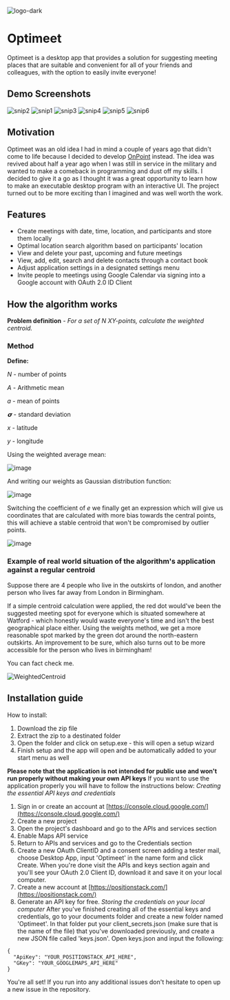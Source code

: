 
![logo-dark](https://github.com/Excustic/Optimeet/assets/47672175/934b33a6-9b5e-4f8d-8b86-fdb5889b1639)
# Optimeet
Optimeet is a desktop app that provides a solution for suggesting meeting places that are suitable and convenient for all of your friends and colleagues, with the option to easily invite everyone!
## Demo Screenshots
![snip2](https://github.com/Excustic/Optimeet/assets/47672175/2917fc61-3955-4741-9dfd-65b5180b3b6a)
![snip1](https://github.com/Excustic/Optimeet/assets/47672175/d372491f-a0a9-4a76-b881-d2a9defd7132)
![snip3](https://github.com/Excustic/Optimeet/assets/47672175/ae73fe29-1a84-4cd3-bb02-42a9d2a5117b)
![snip4](https://github.com/Excustic/Optimeet/assets/47672175/b24925e7-b9fd-4e7f-8661-b17f9be774c8)
![snip5](https://github.com/Excustic/Optimeet/assets/47672175/ea4cf047-343e-4d36-b2e6-a18c8d835175)
![snip6](https://github.com/Excustic/Optimeet/assets/47672175/e8453c4b-8c2f-4285-b97a-11747214ddf0)

## Motivation 
Optimeet was an old idea I had in mind a couple of years ago that didn't come to life because I decided to develop [OnPoint](https://github.com/Excustic/OnPointML-public-) instead. 
The idea was revived about half a year ago when I was still in service in the military and wanted to make a comeback in programming and dust off my skills. I decided to give it a go as I thought it was a 
great opportunity to learn how to make an executable desktop program with an interactive UI. The project turned out to be more exciting than I imagined and was well worth the work.

## Features 
+ Create meetings with date, time, location, and participants and store them locally
+ Optimal location search algorithm based on participants' location
+ View and delete your past, upcoming and future meetings
+ View, add, edit, search and delete contacts through a contact book
+ Adjust application settings in a designated settings menu
+ Invite people to meetings using Google Calendar via signing into a Google account with OAuth 2.0 ID Client

## How the algorithm works 

**Problem definition** - *For a set of N  XY-points, calculate the weighted centroid.*

### Method

**Define:**

*N* - number of points

*A* - Arithmetic mean

*a* - mean of points

*𝞂* - standard deviation

*x* - latitude

*y* - longitude

Using the weighted average mean:

![image](https://github.com/Excustic/Optimeet/assets/47672175/12a355fb-d662-4e85-ac63-c708aa7252f6)

And writing our weights as Gaussian distribution function:

![image](https://github.com/Excustic/Optimeet/assets/47672175/fb846162-2f5f-4e84-ba1b-7a14ceeef295)

Switching the coefficient of _e_ we finally get an expression which will give us coordinates that are calculated with more bias towards the central points, this will achieve a stable centroid that won't be compromised by outlier points.

![image](https://github.com/Excustic/Optimeet/assets/47672175/a4ceaf3d-7d61-46ac-ac3c-5ae827f8c069)

### Example of real world situation of the algorithm's application against a regular centroid

Suppose there are 4 people who live in the outskirts of london, and another person who lives far away from London in Birmingham.

If a simple centroid calculation were applied, the red dot would've been the suggested meeting spot for everyone which is situated somewhere at Watford - which honestly would waste everyone's time and isn't the best geographical place either.
Using the weights method, we get a more reasonable spot marked by the green dot around the north-eastern outskirts. An improvement to be sure, which also turns out to be more accessible for the person who lives in birmingham! 

You can fact check me.

![WeightedCentroid](https://github.com/Excustic/Optimeet/assets/47672175/fd340f4c-3f23-4a5a-9559-ac9d3dd5c397)

## Installation guide

How to install:

1. Download the zip file
2. Extract the zip to a destinated folder
3. Open the folder and click on setup.exe - this will open a setup wizard
4. Finish setup and the app will open and be automatically added to your start menu as well

**Please note that the application is not intended for public use and won't run properly without making your own API keys**
If you want to use the application properly you will have to follow the instructions below:
_Creating the essential API keys and credentials_
1. Sign in or create an account at [https://console.cloud.google.com/](https://console.cloud.google.com/)
2. Create a new project
3. Open the project's dashboard and go to the APIs and services section
4. Enable Maps API service
5. Return to APIs and services and go to the Credentials section
6. Create a new OAuth ClientID and a consent screen adding a tester mail, choose Desktop App, input 'Optimeet' in the name form and click Create. When you're done visit the APIs and keys section again and you'll see your OAuth 2.0 Client ID, download it and save it on your local computer.
7. Create a new account at [https://positionstack.com/](https://positionstack.com/)
8. Generate an API key for free.
_Storing the credentials on your local computer_ 
After you've finished creating all of the essential keys and credentials, go to your documents folder and create a new folder named 'Optimeet'. In that folder put your client_secrets.json (make sure that is the name of the file) that you've downloaded previously, and create a new JSON file called 'keys.json'. Open keys.json and input the following: 
```
{
  "ApiKey": "YOUR_POSITIONSTACK_API_HERE",
  "GKey": "YOUR_GOOGLEMAPS_API_HERE"
}
```
You're all set! If you run into any additional issues don't hesitate to open up a new issue in the repository.

